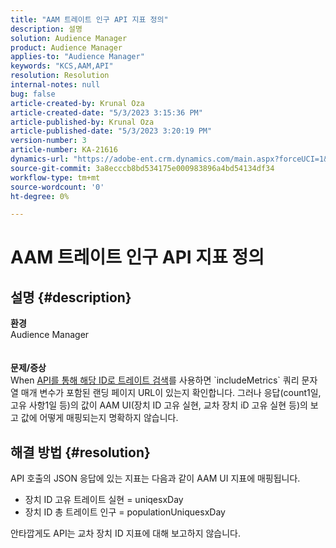 ```yaml
---
title: "AAM 트레이트 인구 API 지표 정의"
description: 설명
solution: Audience Manager
product: Audience Manager
applies-to: "Audience Manager"
keywords: "KCS,AAM,API"
resolution: Resolution
internal-notes: null
bug: false
article-created-by: Krunal Oza
article-created-date: "5/3/2023 3:15:36 PM"
article-published-by: Krunal Oza
article-published-date: "5/3/2023 3:20:19 PM"
version-number: 3
article-number: KA-21616
dynamics-url: "https://adobe-ent.crm.dynamics.com/main.aspx?forceUCI=1&pagetype=entityrecord&etn=knowledgearticle&id=08ba1058-c5e9-ed11-a7c6-6045bd006b4b"
source-git-commit: 3a8ecccb8bd534175e000983896a4bd54134df34
workflow-type: tm+mt
source-wordcount: '0'
ht-degree: 0%

---
```


# AAM 트레이트 인구 API 지표 정의

## 설명 {#description}

<b>환경</b><br>Audience Manager<br> <br> <br><b>문제/증상</b><br>When [API를 통해 해당 ID로 트레이트 검색](https://bank.demdex.com/portal/swagger/index.html#/Traits%20API/get_traits__sid_)를 사용하면 `includeMetrics` 쿼리 문자열 매개 변수가 포함된 랜딩 페이지 URL이 있는지 확인합니다. 그러나 응답(count1일, 고유 사항1일 등)의 값이 AAM UI(장치 ID 고유 실현, 교차 장치 iD 고유 실현 등)의 보고 값에 어떻게 매핑되는지 명확하지 않습니다. 

## 해결 방법 {#resolution}


API 호출의 JSON 응답에 있는 지표는 다음과 같이 AAM UI 지표에 매핑됩니다.

- 장치 ID 고유 트레이트 실현 = uniqesxDay
- 장치 ID 총 트레이트 인구 = populationUniquesxDay


안타깝게도 API는 교차 장치 ID 지표에 대해 보고하지 않습니다.

